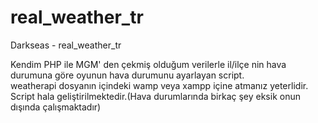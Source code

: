 # real_weather_tr
Darkseas - real_weather_tr

Kendim PHP ile MGM' den çekmiş olduğum verilerle il/ilçe nin hava durumuna göre oyunun hava durumunu ayarlayan script.<br>
weatherapi dosyanın içindeki wamp veya xampp içine atmanız yeterlidir.<br>
Script hala geliştirilmektedir.(Hava durumlarında birkaç şey eksik onun dışında çalışmaktadır)<br>
